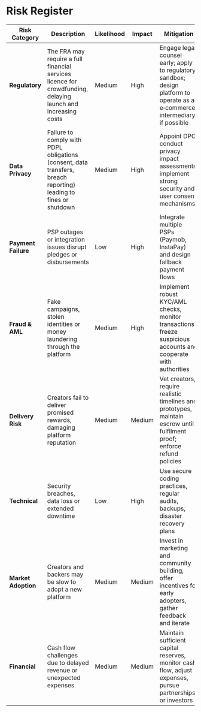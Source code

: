 # Risk Register

| Risk Category | Description | Likelihood | Impact | Mitigation |
|---|---|---|---|---|
| **Regulatory** | The FRA may require a full financial services licence for crowdfunding, delaying launch and increasing costs | Medium | High | Engage legal counsel early; apply to regulatory sandbox; design platform to operate as an e‑commerce intermediary if possible |
| **Data Privacy** | Failure to comply with PDPL obligations (consent, data transfers, breach reporting) leading to fines or shutdown | Medium | High | Appoint DPO, conduct privacy impact assessments, implement strong security and user consent mechanisms |
| **Payment Failure** | PSP outages or integration issues disrupt pledges or disbursements | Low | High | Integrate multiple PSPs (Paymob, InstaPay) and design fallback payment flows |
| **Fraud & AML** | Fake campaigns, stolen identities or money laundering through the platform | Medium | High | Implement robust KYC/AML checks, monitor transactions, freeze suspicious accounts and cooperate with authorities |
| **Delivery Risk** | Creators fail to deliver promised rewards, damaging platform reputation | Medium | Medium | Vet creators, require realistic timelines and prototypes, maintain escrow until fulfilment proof; enforce refund policies |
| **Technical** | Security breaches, data loss or extended downtime | Low | High | Use secure coding practices, regular audits, backups, disaster recovery plans |
| **Market Adoption** | Creators and backers may be slow to adopt a new platform | Medium | Medium | Invest in marketing and community building, offer incentives for early adopters, gather feedback and iterate |
| **Financial** | Cash flow challenges due to delayed revenue or unexpected expenses | Medium | Medium | Maintain sufficient capital reserves, monitor cash flow, adjust expenses, pursue partnerships or investors |
